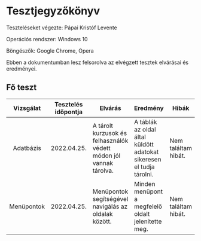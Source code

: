 # Tesztjegyzőkönyv
Teszteléseket végezte: Pápai Kristóf Levente

Operációs rendszer: Windows 10

Böngészők: Google Chrome, Opera

Ebben a dokumentumban lesz felsorolva az 
elvégzett tesztek elvárásai és eredményei.


## Fő teszt
| Vizsgálat | Tesztelés időpontja | Elvárás | Eredmény | Hibák |
| :---: | --- | --- | --- | --- |
| Adatbázis | 2022.04.25. | A tárolt kurzusok és felhasználók védett módon jól vannak tárolva. | A táblák az oldal által küldött adatokat sikeresen el tudja tárolni. | Nem találtam hibát. |
| Menüpontok | 2022.04.25. | Menüpontok segítségével navigálás az oldalak között. | Minden menüpont a megfelelő oldalt jelenítette meg. | Nem találtam hibát. |
